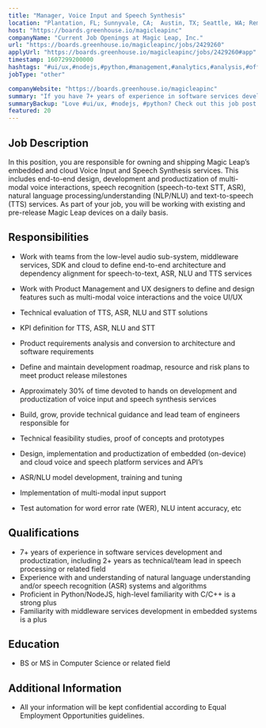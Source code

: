```yaml
---
title: "Manager, Voice Input and Speech Synthesis"
location: "Plantation, FL; Sunnyvale, CA;  Austin, TX; Seattle, WA; Remote"
host: "https://boards.greenhouse.io/magicleapinc"
companyName: "Current Job Openings at Magic Leap, Inc."
url: "https://boards.greenhouse.io/magicleapinc/jobs/2429260"
applyUrl: "https://boards.greenhouse.io/magicleapinc/jobs/2429260#app"
timestamp: 1607299200000
hashtags: "#ui/ux,#nodejs,#python,#management,#analytics,#analysis,#office"
jobType: "other"

companyWebsite: "https://boards.greenhouse.io/magicleapinc"
summary: "If you have 7+ years of experience in software services development and productization, including 2+ years as technical/team lead in speech processing or related field, Current Job Openings at Magic Leap, Inc. is looking for someone with your knowledge."
summaryBackup: "Love #ui/ux, #nodejs, #python? Check out this job post!"
featured: 20
---
```


## Job Description

In this position, you are responsible for owning and shipping Magic Leap’s embedded and cloud Voice Input and Speech Synthesis services. This includes end-to-end design, development and productization of multi-modal voice interactions, speech recognition (speech-to-text STT, ASR), natural language processing/understanding (NLP/NLU) and text-to-speech (TTS) services. As part of your job, you will be working with existing and pre-release Magic Leap devices on a daily basis. 

## Responsibilities

*   Work with teams from the low-level audio sub-system, middleware services, SDK and cloud to define end-to-end architecture and dependency alignment for speech-to-text, ASR, NLU and TTS services
*   Work with Product Management and UX designers to define and design features such as multi-modal voice interactions and the voice UI/UX 
*   Technical evaluation of TTS, ASR, NLU and STT solutions
*   KPI definition for TTS, ASR, NLU and STT
*   Product requirements analysis and conversion to architecture and software requirements
*   Define and maintain development roadmap, resource and risk plans to meet product release milestones
*   Approximately 30% of time devoted to hands on development and productization of voice input and speech synthesis services
*   Build, grow, provide technical guidance and lead team of engineers responsible for

*   Technical feasibility studies, proof of concepts and prototypes
*   Design, implementation and productization of embedded (on-device) and cloud voice and speech platform services and API’s
*   ASR/NLU model development, training and tuning
*   Implementation of multi-modal input support
*   Test automation for word error rate (WER), NLU intent accuracy, etc

## Qualifications

*   7+ years of experience in software services development and productization, including 2+ years as technical/team lead in speech processing or related field
*   Experience with and understanding of natural language understanding and/or speech recognition (ASR) systems and algorithms
*   Proficient in Python/NodeJS, high-level familiarity with C/C++ is a strong plus 
*   Familiarity with middleware services development in embedded systems is a plus

## Education

*   BS or MS in Computer Science or related field

## Additional Information

*   All your information will be kept confidential according to Equal Employment Opportunities guidelines.
